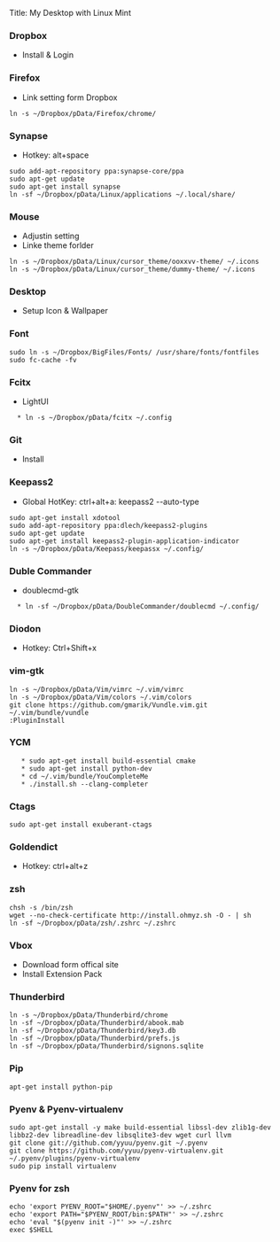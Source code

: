 Title: My Desktop with Linux Mint


### Dropbox
 * Install & Login 


### Firefox
 * Link setting form Dropbox
````
ln -s ~/Dropbox/pData/Firefox/chrome/
````

### Synapse
 * Hotkey: alt+space
````
sudo add-apt-repository ppa:synapse-core/ppa
sudo apt-get update
sudo apt-get install synapse
ln -sf ~/Dropbox/pData/Linux/applications ~/.local/share/
````

### Mouse
 * Adjustin setting
 * Linke theme forlder
````
ln -s ~/Dropbox/pData/Linux/cursor_theme/ooxxvv-theme/ ~/.icons
ln -s ~/Dropbox/pData/Linux/cursor_theme/dummy-theme/ ~/.icons
````

### Desktop
 * Setup Icon & Wallpaper


### Font
````
sudo ln -s ~/Dropbox/BigFiles/Fonts/ /usr/share/fonts/fontfiles
sudo fc-cache -fv
````

### Fcitx
 * LightUI
````
  * ln -s ~/Dropbox/pData/fcitx ~/.config
````

### Git
 * Install


### Keepass2
 * Global HotKey: ctrl+alt+a: keepass2 --auto-type
````
sudo apt-get install xdotool
sudo add-apt-repository ppa:dlech/keepass2-plugins
sudo apt-get update
sudo apt-get install keepass2-plugin-application-indicator
ln -s ~/Dropbox/pData/Keepass/keepassx ~/.config/
````


### Duble Commander
  * doublecmd-gtk
````
  * ln -sf ~/Dropbox/pData/DoubleCommander/doublecmd ~/.config/
````

### Diodon
 * Hotkey: Ctrl+Shift+x


### vim-gtk
````
ln -s ~/Dropbox/pData/Vim/vimrc ~/.vim/vimrc
ln -s ~/Dropbox/pData/Vim/colors ~/.vim/colors
git clone https://github.com/gmarik/Vundle.vim.git ~/.vim/bundle/vundle
:PluginInstall
````

### YCM
````
   * sudo apt-get install build-essential cmake
   * sudo apt-get install python-dev
   * cd ~/.vim/bundle/YouCompleteMe
   * ./install.sh --clang-completer
````


### Ctags
````
sudo apt-get install exuberant-ctags
````

### Goldendict
 * Hotkey: ctrl+alt+z

### zsh
````
chsh -s /bin/zsh
wget --no-check-certificate http://install.ohmyz.sh -O - | sh
ln -sf ~/Dropbox/pData/zsh/.zshrc ~/.zshrc
````


### Vbox
 * Download form offical site
 * Install Extension Pack 


### Thunderbird
````
ln -s ~/Dropbox/pData/Thunderbird/chrome
ln -sf ~/Dropbox/pData/Thunderbird/abook.mab
ln -sf ~/Dropbox/pData/Thunderbird/key3.db
ln -sf ~/Dropbox/pData/Thunderbird/prefs.js
ln -sf ~/Dropbox/pData/Thunderbird/signons.sqlite 
````


### Pip
````
apt-get install python-pip
````


### Pyenv & Pyenv-virtualenv
````
sudo apt-get install -y make build-essential libssl-dev zlib1g-dev libbz2-dev libreadline-dev libsqlite3-dev wget curl llvm
git clone git://github.com/yyuu/pyenv.git ~/.pyenv
git clone https://github.com/yyuu/pyenv-virtualenv.git ~/.pyenv/plugins/pyenv-virtualenv
sudo pip install virtualenv
````


### Pyenv for zsh
````
echo 'export PYENV_ROOT="$HOME/.pyenv"' >> ~/.zshrc
echo 'export PATH="$PYENV_ROOT/bin:$PATH"' >> ~/.zshrc
echo 'eval "$(pyenv init -)"' >> ~/.zshrc
exec $SHELL
````

